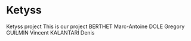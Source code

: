 # Ketyss
Ketyss project
This is our project
BERTHET Marc-Antoine
DOLE Gregory
GUILMIN Vincent
KALANTARI Denis
